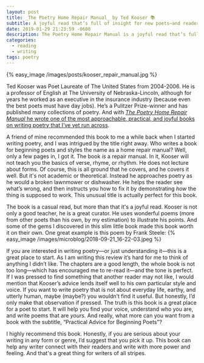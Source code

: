 ```yaml
---
layout: post
title: _The Poetry Home Repair Manual_ by Ted Kooser 📚
subtitle: A joyful read that’s full of insight for new poets—and readers of poetry
date: 2019-01-29 21:23:59 -0600
description: The Poetry Home Repair Manual is a joyful read that’s full of insight for poets—and readers of poetry.
categories:
  - reading
  - writing
tags: poetry
---
```

{% easy_image /images/posts/kooser_repair_manual.jpg %}

Ted Kooser was Poet Laureate of The United States from 2004-2006. He is a professor of English at The University of Nebraska-Lincoln, although for years he worked as an executive in the insurance industry (because even the best poets must have day jobs). He’s a Pulitzer Prize-winner and has published many collections of poetry. And with [*The Poetry Home Repair Manual* he wrote one of the most approachable, practical, and joyful books on writing poetry that I’ve yet run across](https://amzn.to/2WuLFOr).

A friend of mine recommended this book to me a while back when I started writing poetry, and I was intrigued by the title right away. Who writes a book for beginning poets and styles the name as a home repair manual? Well, only a few pages in, I got it. The book *is* a repair manual. In it, Kooser will not teach you the basics of verse, rhyme, or rhythm. He does not lecture about forms. Of course, this is all ground that he covers, and he covers it well. But it's not academic or theoretical. Instead he approaches poetry as he would a broken lawnmower or dishwasher. He helps the reader see what’s wrong, and then instructs you how to fix it by demonstrating *how* the thing is supposed to work. This unusual title is actually perfect for this book.

The book is a casual read, but more than that it's a joyful read. Kooser is not only a good teacher, he is a great curator. He uses wonderful poems (more from other poets than his own, by my estimation) to illustrate his points. And some of the gems I discovered in this slim little book made this book worth it on their own. One great example is this poem by Frank Steele:
{% easy_image /images/microblog/2018-09-21_16-22-03.jpeg %}

If you are interested in writing poetry—or just understanding it—this is a great place to start. As I am writing this review it’s hard for me to think of anything I didn’t like. The chapters are a good length, the whole book is not too long—which has encouraged me to re-read it—and the tone is perfect. If I was pressed to find something that another reader may not like, I would mention that Kooser’s advice lends itself well to his own particular style and voice. If you want to write poetry that is not about everyday life, earthy, and utterly human, maybe (maybe?) you wouldn’t find it useful. But honestly, I’d only make that observation if pressed. The truth is this book is a great place for a poet to start. It will help you find your voice, understand who you are, and write poems that are *yours*. And really, what more can you want from a book with the subtitle, “Practical Advice for Beginning Poets”?

I highly recommend this book. Honestly, if you are serious about your writing in any form or genre, I’d suggest that you pick it up. This book can help any writer connect with their readers and write with more power and feeling. And that's a great thing for writers of all stripes.
